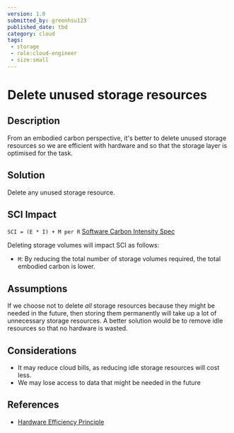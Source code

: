```yaml
---
version: 1.0
submitted_by: greenhsu123
published_date: tbd
category: cloud
tags: 
 - storage
 - role:cloud-engineer
 - size:small
---
```


# Delete unused storage resources

## Description
From an embodied carbon perspective, it's better to delete unused storage resources so we are efficient with hardware and so that the storage layer is optimised for the task. 

## Solution
Delete any unused storage resource.

## SCI Impact

`SCI = (E * I) + M per R`
[Software Carbon Intensity Spec](https://grnsft.org/sci)

Deleting storage volumes will impact SCI as follows:
- `M`: By reducing the total number of storage volumes required, the total embodied carbon is lower.

## Assumptions
If we choose not to delete *all* storage resources because they might be needed in the future, then storing them permanently will take up a lot of unnecessary storage resources. A better solution would be to remove idle resources so that no hardware is wasted. 

## Considerations
- It may reduce cloud bills, as reducing idle storage resources will cost less. 
- We may lose access to data that might be needed in the future

## References
- [Hardware Efficiency Principle](https://learn.greensoftware.foundation/practitioner/hardware-efficiency)
